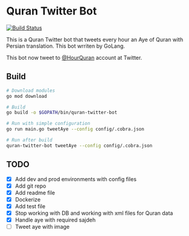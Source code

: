 # Quran Twitter Bot

[![Build Status](https://travis-ci.com/airani/quran-twitter-bot.svg?branch=master)](https://travis-ci.com/airani/quran-twitter-bot)

This is a Quran Twitter bot that tweets every hour an Aye of Quran with Persian translation. This bot wrriten by GoLang.

This bot now tweet to [@HourQuran](https://twitter.com/HourQuran) account at Twitter.

## Build

``` sh
# Download modules
go mod download

# Build
go build -o $GOPATH/bin/quran-twitter-bot

# Run with simple configuration
go run main.go tweetAye --config config/.cobra.json

# Run after build
quran-twitter-bot tweetAye --config config/.cobra.json
```

## TODO

- [x] Add dev and prod environments with config files
- [x] Add git repo
- [x] Add readme file
- [x] Dockerize
- [x] Add test file
- [x] Stop working with DB and working with xml files for Quran data
- [x] Handle aye with required sajdeh
- [ ] Tweet aye with image
